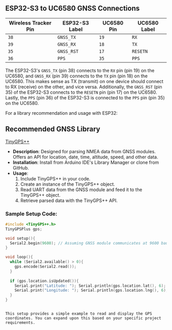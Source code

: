 ## ESP32-S3 to UC6580 GNSS Connections

| Wireless Tracker Pin   | ESP32-S3 Label | UC6580 Pin | UC6580 Label |
|----------------|----------------|------------|--------------|
| `38`           | `GNSS_TX`      | `19`       | `RX`         |
| `39`           | `GNSS_RX`      | `18`       | `TX`         |
| `35`           | `GNSS_RST`     | `17`       | `RESETN`     |
| `36`           | `PPS`          | `35`       | `PPS`        |

The ESP32-S3's `GNSS_TX` (pin 38) connects to the `RX` pin (pin 19) on the UC6580, and `GNSS_RX` (pin 39) connects to the `TX` pin (pin 18) on the UC6580. This makes sense as TX (transmit) on one device should connect to RX (receive) on the other, and vice versa. Additionally, the `GNSS_RST` (pin 35) of the ESP32-S3 connects to the `RESETN` pin (pin 17) on the UC6580. Lastly, the `PPS` (pin 36) of the ESP32-S3 is connected to the `PPS` pin (pin 35) on the UC6580.

For a library recommendation and usage with ESP32:

## Recommended GNSS Library

[TinyGPS++](https://github.com/mikalhart/TinyGPSPlus)

- **Description**: Designed for parsing NMEA data from GNSS modules. Offers an API for location, date, time, altitude, speed, and other data.
- **Installation**: Install from Arduino IDE's Library Manager or clone from GitHub.
- **Usage**:
  1. Include TinyGPS++ in your code.
  2. Create an instance of the TinyGPS++ object.
  3. Read UART data from the GNSS module and feed it to the TinyGPS++ object.
  4. Retrieve parsed data with the TinyGPS++ API.

### Sample Setup Code:

```cpp
#include <TinyGPS++.h>
TinyGPSPlus gps;

void setup(){
  Serial2.begin(9600); // Assuming GNSS module communicates at 9600 baud
}

void loop(){
  while (Serial2.available() > 0){
    gps.encode(Serial2.read());
  }
  
  if (gps.location.isUpdated()){
    Serial.print("Latitude: "); Serial.println(gps.location.lat(), 6);
    Serial.print("Longitude: "); Serial.println(gps.location.lng(), 6);
  }
}
```
```

This setup provides a simple example to read and display the GPS coordinates. You can expand upon this based on your specific project requirements.
